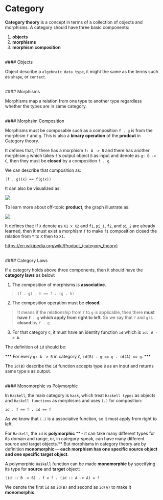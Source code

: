 # Category

**Category theory** is a concept in terms of a collection of objects and morphisms. A category should have three basic components:

1. **objects** 
2. **morphisms** 
3. **morphism composition**

<br>
#### Objects

Object describe a `algebraic data type`, it might the same as the terms such as `shape`, or `context`.

<br>
#### Morphisms

Morphisms map a relation from one type to another type regardless whether the types are in same category.

<br>
#### Morphsim Composition


Morphisms must be composable such as a composition `f . g` is from the morphism `f` and `g`. This is also a **binary operation** of the **prodcut** in Category theory. 

It defines that, if there has a morphism `f: A -> B` and there has another morphism `g` which takes `f`'s output object `B` as input and denote as `g: B -> C`, then they must be **closed** by a composition `f . g`.

We can describe that composition as:

`(f . g)(x) == f(g(x))`

It can also be visualized as:

![](https://upload.wikimedia.org/wikipedia/commons/thumb/e/ef/Commutative_diagram_for_morphism.svg/200px-Commutative_diagram_for_morphism.svg.png)

To learn more about off-topic **product**, the graph illustrate as:

![](https://upload.wikimedia.org/wikipedia/commons/thumb/8/89/CategoricalProduct-03.svg/280px-CategoricalProduct-03.svg.png)

It defines that: if `X` denote as `X1 x X2` and `f1`, `pi_1`, `f2`, and `pi_2` are already learned, then it must exist a morphism `f` to make `f1` composition closed the relation from `Y` to `X` then to `X1`.

https://en.wikipedia.org/wiki/Product_(category_theory)

<br>
#### Category Laws

If a category holds above three components, then it should have the **category laws** as below:

1. The composition of morphisms is **associative**.

  > `(f . g) . h == f . (g . h)`
  
2. The composition operation must be **closed**. 

  > It means if the relationship from `f` to `g` is applicable, then there **must have `f . g` which apply from right to left**. So we say that `f` and `g` is **closed** by `f . g`.

3. For that category `C`, it must have an identity function `id` which is `id: A -> A`.

The definition of `id` should be:

*** For every `g: A -> B` in category `C`, `id(B) . g == g . id(A) == g`. ***

The `id(B)` describe the `id` function accepts type `B` as an input and returns same type `B` as output. 

<br>
#### Monomorphic vs Polymorphic

In `Haskell`, the main category is `hask`, which treat `Haskell types` as objects and `Haskell functions` as morphisms and uses `(.)` for composition:

`id . f == f . id == f`

As we know that `(.)` is a associative function, so it must apply from right to left. 

For `Haskell`, the `id` is **polymorphic** ** - it can take many different types for its domain and range, or, in category-speak, can have many different source and target objects.** But morphisms in category theory are by definition **monomorphic** — **each morphism has one specific source object and one specific target object**.

A polymorphic `Haskell` function can be made **monomorphic** by specifying its type for **source** and **target** object:

`(id :: B -> B) . f = f . (id :: A -> A) = f` 

We denote the first `id` as `id(B)` and second as `id(A)` to make it **monomorphic**.
